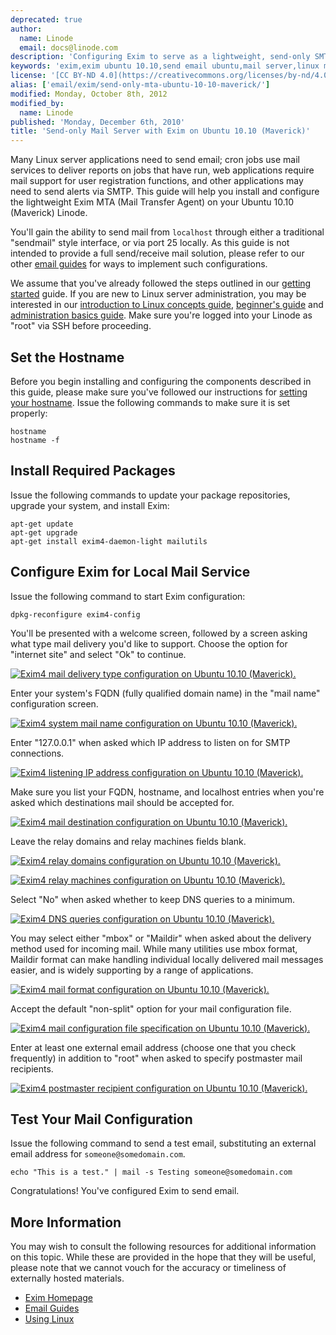 ```yaml
---
deprecated: true
author:
  name: Linode
  email: docs@linode.com
description: 'Configuring Exim to serve as a lightweight, send-only SMTP server on Ubuntu 10.10 (Maverick).'
keywords: 'exim,exim ubuntu 10.10,send email ubuntu,mail server,linux mail,smtp server,ubuntu exim'
license: '[CC BY-ND 4.0](https://creativecommons.org/licenses/by-nd/4.0)'
alias: ['email/exim/send-only-mta-ubuntu-10-10-maverick/']
modified: Monday, October 8th, 2012
modified_by:
  name: Linode
published: 'Monday, December 6th, 2010'
title: 'Send-only Mail Server with Exim on Ubuntu 10.10 (Maverick)'
---
```




Many Linux server applications need to send email; cron jobs use mail services to deliver reports on jobs that have run, web applications require mail support for user registration functions, and other applications may need to send alerts via SMTP. This guide will help you install and configure the lightweight Exim MTA (Mail Transfer Agent) on your Ubuntu 10.10 (Maverick) Linode.

You'll gain the ability to send mail from `localhost` through either a traditional "sendmail" style interface, or via port 25 locally. As this guide is not intended to provide a full send/receive mail solution, please refer to our other [email guides](/docs/email/) for ways to implement such configurations.

We assume that you've already followed the steps outlined in our [getting started](/docs/getting-started/) guide. If you are new to Linux server administration, you may be interested in our [introduction to Linux concepts guide](/docs/tools-reference/introduction-to-linux-concepts/), [beginner's guide](/docs/beginners-guide/) and [administration basics guide](/docs/using-linux/administration-basics). Make sure you're logged into your Linode as "root" via SSH before proceeding.

Set the Hostname
----------------

Before you begin installing and configuring the components described in this guide, please make sure you've followed our instructions for [setting your hostname](/docs/getting-started#sph_set-the-hostname). Issue the following commands to make sure it is set properly:

    hostname
    hostname -f

Install Required Packages
-------------------------

Issue the following commands to update your package repositories, upgrade your system, and install Exim:

    apt-get update
    apt-get upgrade
    apt-get install exim4-daemon-light mailutils

Configure Exim for Local Mail Service
-------------------------------------

Issue the following command to start Exim configuration:

    dpkg-reconfigure exim4-config

You'll be presented with a welcome screen, followed by a screen asking what type mail delivery you'd like to support. Choose the option for "internet site" and select "Ok" to continue.

[![Exim4 mail delivery type configuration on Ubuntu 10.10 (Maverick).](/docs/assets/143-01-exim4-ubuntu-10.04-general.png)](/docs/assets/143-01-exim4-ubuntu-10.04-general.png)

Enter your system's FQDN (fully qualified domain name) in the "mail name" configuration screen.

[![Exim4 system mail name configuration on Ubuntu 10.10 (Maverick).](/docs/assets/144-02-exim4-ubuntu-10.04-mail-name.png)](/docs/assets/144-02-exim4-ubuntu-10.04-mail-name.png)

Enter "127.0.0.1" when asked which IP address to listen on for SMTP connections.

[![Exim4 listening IP address configuration on Ubuntu 10.10 (Maverick).](/docs/assets/145-03-exim4-ubuntu-10.04-ip-listen.png)](/docs/assets/145-03-exim4-ubuntu-10.04-ip-listen.png)

Make sure you list your FQDN, hostname, and localhost entries when you're asked which destinations mail should be accepted for.

[![Exim4 mail destination configuration on Ubuntu 10.10 (Maverick).](/docs/assets/146-04-exim4-ubuntu-10.04-local-domains.png)](/docs/assets/146-04-exim4-ubuntu-10.04-local-domains.png)

Leave the relay domains and relay machines fields blank.

[![Exim4 relay domains configuration on Ubuntu 10.10 (Maverick).](/docs/assets/147-05-exim4-ubuntu-10.04-relay-domains.png)](/docs/assets/147-05-exim4-ubuntu-10.04-relay-domains.png)

[![Exim4 relay machines configuration on Ubuntu 10.10 (Maverick).](/docs/assets/148-06-exim4-ubuntu-10.04-relay-machines.png)](/docs/assets/148-06-exim4-ubuntu-10.04-relay-machines.png)

Select "No" when asked whether to keep DNS queries to a minimum.

[![Exim4 DNS queries configuration on Ubuntu 10.10 (Maverick).](/docs/assets/149-07-exim4-ubuntu-10.04-dns-queries.png)](/docs/assets/149-07-exim4-ubuntu-10.04-dns-queries.png)

You may select either "mbox" or "Maildir" when asked about the delivery method used for incoming mail. While many utilities use mbox format, Maildir format can make handling individual locally delivered mail messages easier, and is widely supporting by a range of applications.

[![Exim4 mail format configuration on Ubuntu 10.10 (Maverick).](/docs/assets/150-08-exim4-ubuntu-10.04-mail-format.png)](/docs/assets/150-08-exim4-ubuntu-10.04-mail-format.png)

Accept the default "non-split" option for your mail configuration file.

[![Exim4 mail configuration file specification on Ubuntu 10.10 (Maverick).](/docs/assets/150-08-exim4-ubuntu-10.04-mail-format.png)](/docs/assets/150-08-exim4-ubuntu-10.04-mail-format.png)

Enter at least one external email address (choose one that you check frequently) in addition to "root" when asked to specify postmaster mail recipients.

[![Exim4 postmaster recipient configuration on Ubuntu 10.10 (Maverick).](/docs/assets/151-10-exim4-ubuntu-10.04-postmater-mail.png)](/docs/assets/151-10-exim4-ubuntu-10.04-postmater-mail.png)

Test Your Mail Configuration
----------------------------

Issue the following command to send a test email, substituting an external email address for `someone@somedomain.com`.

    echo "This is a test." | mail -s Testing someone@somedomain.com

Congratulations! You've configured Exim to send email.

More Information
----------------

You may wish to consult the following resources for additional information on this topic. While these are provided in the hope that they will be useful, please note that we cannot vouch for the accuracy or timeliness of externally hosted materials.

- [Exim Homepage](http://www.exim.org/)
- [Email Guides](/docs/email/)
- [Using Linux](/docs/using-linux/)




